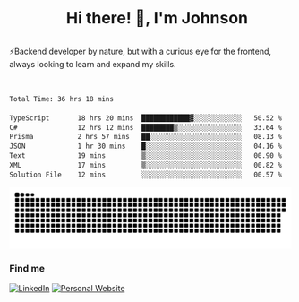 <div id="user-content-toc">
  <ul align="center">
    <summary><h1 style="display: inline-block">Hi there! 👋, I'm Johnson</h1></summary>
  </ul>
</div>

⚡Backend developer by nature, but with a curious eye for the frontend, always looking to learn and expand my skills.

<br>


<!--START_SECTION:waka-->

```txt
Total Time: 36 hrs 18 mins

TypeScript       18 hrs 20 mins  ████████████▓░░░░░░░░░░░░   50.52 %
C#               12 hrs 12 mins  ████████▒░░░░░░░░░░░░░░░░   33.64 %
Prisma           2 hrs 57 mins   ██░░░░░░░░░░░░░░░░░░░░░░░   08.13 %
JSON             1 hr 30 mins    █░░░░░░░░░░░░░░░░░░░░░░░░   04.16 %
Text             19 mins         ▒░░░░░░░░░░░░░░░░░░░░░░░░   00.90 %
XML              17 mins         ▒░░░░░░░░░░░░░░░░░░░░░░░░   00.82 %
Solution File    12 mins         ░░░░░░░░░░░░░░░░░░░░░░░░░   00.57 %
```

<!--END_SECTION:waka-->

<picture>
  <source  srcset="https://github.com/joshwambere/joshwambere/blob/output/github-contribution-grid-snake-dark.svg?palette=github-dark">
  <source  srcset="https://github.com/joshwambere/joshwambere/blob/output/github-contribution-grid-snake.svg">
  <img alt="github contribution grid snake animation" src="https://github.com/joshwambere/joshwambere/blob/output/github-contribution-grid-snake.svg">
</picture>

### Find me
<a href="https://www.linkedin.com/in/dusabe-johnson" target="_blank"><img src="https://img.shields.io/badge/LinkedIn-%230077B5.svg?&style=flat&logo=linkedin&logoColor=white" alt="LinkedIn"></a>
‎‎ [![Personal Website](https://img.shields.io/badge/visit-Johnsonis.me-blue)](https://johnsonis.me/)
